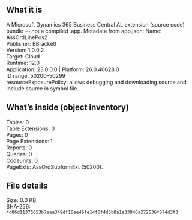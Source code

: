 ## What it is
A Microsoft Dynamics 365 Business Central AL extension (source code) bundle — not a compiled .app.
Metadata from app.json: Name: AssOrdLinePos2  
Publisher: BBrackett  
Version: 1.0.0.2  
Target: Cloud  
Runtime: 12.0  
Application: 23.0.0.0 | Platform: 26.0.40628.0  
ID range: 50200–50299  
resourceExposurePolicy: allows debugging and downloading source and include source in symbol file.  

## What’s inside (object inventory)
Tables: 0  
Table Extensions: 0  
Pages: 0  
Page Extensions: 1  
Reports: 0  
Queries: 0  
Codeunits: 0  
PageExts: AssOrdSubformExt (50200).  

## File details
Size: 0.0 KB  
SHA-256: `4d86d11375653b7aaa349df10ee46fe14f0f4d5b8a1e33940a272536f074d3f3`  
